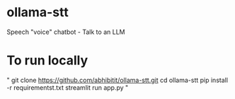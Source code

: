 # ollama-stt
Speech "voice" chatbot - Talk to an LLM

# To run locally

"
git clone https://github.com/abhibitit/ollama-stt.git 
cd ollama-stt 
pip install -r requirementst.txt
streamlit run app.py
"
